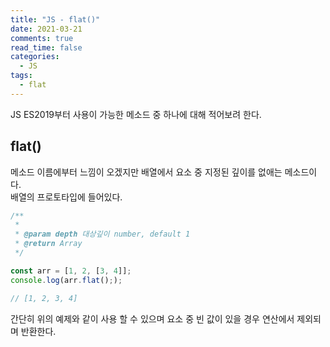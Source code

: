 ```yaml
---
title: "JS - flat()"
date: 2021-03-21
comments: true
read_time: false
categories:
  - JS
tags:
  - flat
---
```


JS ES2019부터 사용이 가능한 메소드 중 하나에 대해 적어보려 한다.

## flat()

메소드 이름에부터 느낌이 오겠지만 배열에서 요소 중 지정된 깊이를 없애는 메소드이다.  
배열의 프로토타입에 들어있다.

```js
/**
 *
 * @param depth 대상깊이 number, default 1
 * @return Array
 */

const arr = [1, 2, [3, 4]];
console.log(arr.flat(););

// [1, 2, 3, 4]
```

간단히 위의 예제와 같이 사용 할 수 있으며 요소 중 빈 값이 있을 경우 연산에서 제외되며 반환한다.
